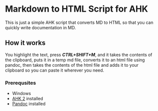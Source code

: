 # Markdown to HTML Script for AHK

This is just a simple AHK script that converts MD to HTML so that you can quickly write documentation in MD.

## How it works

You highlight the text, press ***CTRL+SHIFT+M***, and it takes the contents of the clipboard, puts it in a temp md file, converts it to an html file using pandoc, then takes the contents of the html file and adds it to your clipboard so you can paste it wherever you need.

### Prerequsites
- Windows
- [AHK 2](https://www.autohotkey.com) installed
- [Pandoc](https://pandoc.org/installing.html) installed